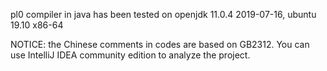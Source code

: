 pl0 compiler in java has been tested on openjdk 11.0.4 2019-07-16, ubuntu 19.10 x86-64

NOTICE: the Chinese comments in codes are based on GB2312. You can use IntelliJ IDEA community edition to analyze the project.
